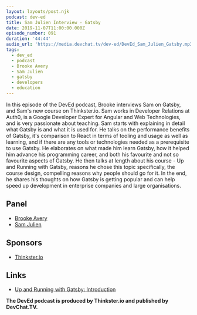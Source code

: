 ```yaml
---
layout: layouts/post.njk
podcast: dev-ed
title: Sam Julien Interview - Gatsby
date: 2019-11-07T11:00:00.000Z
episode_number: 091
duration: '44:44'
audio_url: 'https://media.devchat.tv/dev-ed/DevEd_Sam_Julien_Gatsby.mp3'
tags:
  - dev_ed
  - podcast
  - Brooke Avery
  - Sam Julien
  - gatsby
  - developers
  - education
---
```

In this episode of the DevEd podcast, Brooke interviews Sam on Gatsby, and Sam's new course on Thinkster.io. Sam works in Developer Relations at Auth0, is a Google Developer Expert for Angular and Web Technologies, and is very passionate about teaching. Sam starts with explaining in detail what Gatsby is and what it is used for. He talks on the performance benefits of Gatsby, it's comparison to React in terms of tooling and usage as well as learning, and if there are any tools or technologies needed as a prerequisite to use Gatsby. He elaborates on what made him learn Gatsby, how it helped him advance his programming career, and both his favourite and not so favourite aspects of Gatsby. He then talks at length about his course - Up and Running with Gatsby, reasons he chose this topic specifically, the course design, compelling reasons why people should go for it. In the end, he shares his thoughts on how Gatsby is getting popular and can help speed up development in enterprise companies and large organisations.

## Panel

* [Brooke Avery](https://thinkster.io/)
* [Sam Julien](https://twitter.com/samjulien?lang=en)

## Sponsors

* [Thinkster.io](https://twitter.com/samjulien?lang=en)

## Links

* [Up and Running with Gatsby: Introduction](https://thinkster.io/tutorials/up-and-running-with-gatsby-intro)

**The DevEd podcast is produced by Thinkster.io and published by DevChat.TV.**
